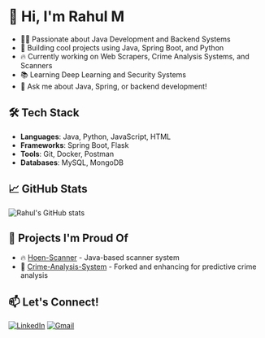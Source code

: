 # 👋 Hi, I'm Rahul M

- 🧑‍💻 Passionate about Java Development and Backend Systems
- 🌟 Building cool projects using Java, Spring Boot, and Python
- 🔥 Currently working on Web Scrapers, Crime Analysis Systems, and Scanners
- 📚 Learning Deep Learning and Security Systems
- 💬 Ask me about Java, Spring, or backend development!

## 🛠️ Tech Stack
- **Languages**: Java, Python, JavaScript, HTML
- **Frameworks**: Spring Boot, Flask
- **Tools**: Git, Docker, Postman
- **Databases**: MySQL, MongoDB

## 📈 GitHub Stats

![Rahul's GitHub stats](https://github-readme-stats.vercel.app/api?username=Rahul-18r&show_icons=true&theme=radical)

## 🚀 Projects I'm Proud Of

- 🔥 [Hoen-Scanner](https://github.com/Rahul-18r/hoen-scanner) - Java-based scanner system
- 🧠 [Crime-Analysis-System](https://github.com/Rahul-18r/crime-analysis-system) - Forked and enhancing for predictive crime analysis

## 📫 Let's Connect!

[![LinkedIn](https://img.shields.io/badge/LinkedIn-blue?style=flat-square&logo=linkedin)](your-linkedin-profile)
[![Gmail](https://img.shields.io/badge/Gmail-red?style=flat-square&logo=gmail)](mailto:your-email@example.com)
